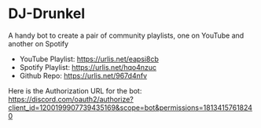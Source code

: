 # DJ-Drunkel
A handy bot to create a pair of community playlists, one on YouTube and another on Spotify

- YouTube Playlist: https://urlis.net/eapsi8cb
- Spotify Playlist: https://urlis.net/hqo4nzuc
- Github Repo: https://urlis.net/967d4nfv

Here is the Authorization URL for the bot: https://discord.com/oauth2/authorize?client_id=1200199907739435169&scope=bot&permissions=18134157618240